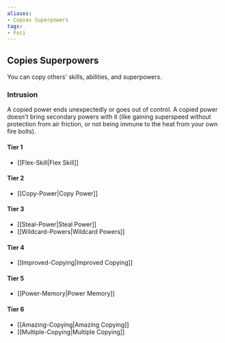 ```yaml
---
aliases:
- Copies Superpowers
tags:
- Foci
---
```


  
## Copies Superpowers  
You can copy others' skills, abilities, and superpowers.  
 ### Intrusion  
A copied power ends unexpectedly or goes out of control. A copied power doesn't bring secondary powers with it (like gaining superspeed without protection from air friction, or not being immune to the heat from your own fire bolts).   
#### Tier 1    
* [[Flex-Skill|Flex Skill]]  
#### Tier 2    
* [[Copy-Power|Copy Power]]  
#### Tier 3    
  - [[Steal-Power|Steal Power]]  
  - [[Wildcard-Powers|Wildcard Powers]]  
#### Tier 4    
* [[Improved-Copying|Improved Copying]]  
#### Tier 5    
* [[Power-Memory|Power Memory]]  
#### Tier 6    
  - [[Amazing-Copying|Amazing Copying]]  
  - [[Multiple-Copying|Multiple Copying]]